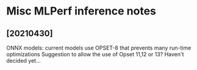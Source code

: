﻿# Misc MLPerf inference notes

## [20210430] 

 ONNX models: current models use OPSET-8 that prevents many run-time optimizations
 Suggestion to allow the use of Opset 11,12 or 13? Haven't decided yet...



